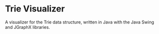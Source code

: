 # Trie Visualizer
A visualizer for the Trie data structure, written in Java with the Java Swing and JGraphX libraries.
